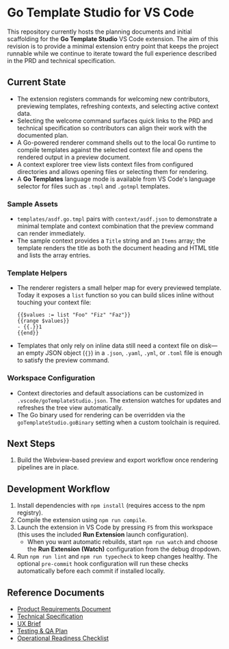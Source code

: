 # Go Template Studio for VS Code

This repository currently hosts the planning documents and initial scaffolding for the **Go Template Studio** VS Code extension. The aim of this revision is to provide a minimal extension entry point that keeps the project runnable while we continue to iterate toward the full experience described in the PRD and technical specification.

## Current State
- The extension registers commands for welcoming new contributors, previewing templates, refreshing contexts, and selecting active context data.
- Selecting the welcome command surfaces quick links to the PRD and technical specification so contributors can align their work with the documented plan.
- A Go-powered renderer command shells out to the local Go runtime to compile templates against the selected context file and opens the rendered output in a preview document.
- A context explorer tree view lists context files from configured directories and allows opening files or selecting them for rendering.
- A **Go Templates** language mode is available from VS Code's language selector for files such as `.tmpl` and `.gotmpl` templates.

### Sample Assets
- `templates/asdf.go.tmpl` pairs with `context/asdf.json` to demonstrate a minimal template and context combination that the preview command can render immediately.
- The sample context provides a `Title` string and an `Items` array; the template renders the title as both the document heading and HTML title and lists the array entries.

### Template Helpers
- The renderer registers a small helper map for every previewed template. Today it exposes a `list` function so you can build slices inline without touching your context file:

  ```gotemplate
  {{$values := list "Foo" "Fiz" "Faz"}}
  {{range $values}}
  - {{.}}1
  {{end}}
  ```
- Templates that only rely on inline data still need a context file on disk—an empty JSON object (`{}`) in a `.json`, `.yaml`, `.yml`, or `.toml` file is enough to satisfy the preview command.

### Workspace Configuration
- Context directories and default associations can be customized in `.vscode/goTemplateStudio.json`. The extension watches for updates and refreshes the tree view automatically.
- The Go binary used for rendering can be overridden via the `goTemplateStudio.goBinary` setting when a custom toolchain is required.

## Next Steps
1. Build the Webview-based preview and export workflow once rendering pipelines are in place.

## Development Workflow
1. Install dependencies with `npm install` (requires access to the npm registry).
2. Compile the extension using `npm run compile`.
3. Launch the extension in VS Code by pressing `F5` from this workspace (this uses the included **Run Extension** launch configuration).
   - When you want automatic rebuilds, start `npm run watch` and choose the **Run Extension (Watch)** configuration from the debug dropdown.
4. Run `npm run lint` and `npm run typecheck` to keep changes healthy. The optional `pre-commit` hook configuration will run these checks automatically before each commit if installed locally.

## Reference Documents
- [Product Requirements Document](PRD.md)
- [Technical Specification](technical_spec.md)
- [UX Brief](ux_brief.md)
- [Testing & QA Plan](testing_plan.md)
- [Operational Readiness Checklist](operational_readiness.md)
